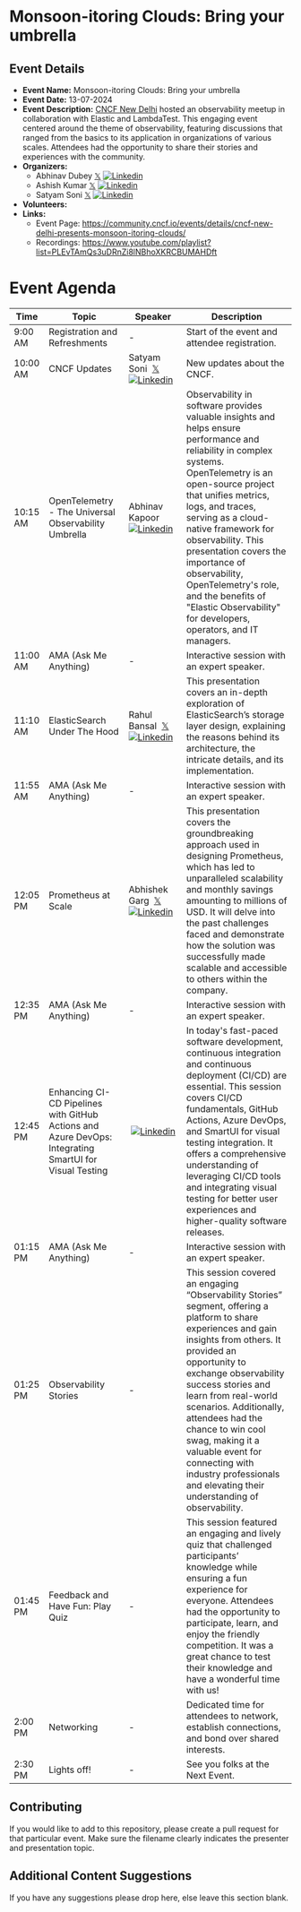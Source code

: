 # Monsoon-itoring Clouds: Bring your umbrella

## Event Details

- **Event Name:** Monsoon-itoring Clouds: Bring your umbrella
- **Event Date:** 13-07-2024
- **Event Description:** [CNCF New Delhi](https://community.cncf.io/new-delhi/) hosted an observability meetup in collaboration with Elastic and LambdaTest. This engaging event centered around the theme of observability, featuring discussions that ranged from the basics to its application in organizations of various scales. Attendees had the opportunity to share their stories and experiences with the community.
- **Organizers:**
  - Abhinav Dubey&nbsp;[𝕏](https://twitter.com/abhinavd26)&nbsp;[![Linkedin](https://i.stack.imgur.com/gVE0j.png)](https://www.linkedin.com/in/abhinavd26/)
  - Ashish Kumar&nbsp;[𝕏](https://twitter.com/kr_ashish99)&nbsp;[![Linkedin](https://i.stack.imgur.com/gVE0j.png)](https://www.linkedin.com/in/ashishkumar99/)
  - Satyam Soni&nbsp;[𝕏](https://twitter.com/satyampsoni)&nbsp;[![Linkedin](https://i.stack.imgur.com/gVE0j.png)](https://www.linkedin.com/in/satyampsoni/)
- **Volunteers:**
- **Links:**
  - Event Page: https://community.cncf.io/events/details/cncf-new-delhi-presents-monsoon-itoring-clouds/
  - Recordings: https://www.youtube.com/playlist?list=PLEvTAmQs3uDRnZi8lNBhoXKRCBUMAHDft

# Event Agenda

| Time     | Topic                                                                                                  | Speaker                                                                                                                                                   | Description                                                                                                                                                                                                                                                                                                                                                                                                                            |
| -------- | ------------------------------------------------------------------------------------------------------ | --------------------------------------------------------------------------------------------------------------------------------------------------------- | -------------------------------------------------------------------------------------------------------------------------------------------------------------------------------------------------------------------------------------------------------------------------------------------------------------------------------------------------------------------------------------------------------------------------------------- |
| 9:00 AM  | Registration and Refreshments                                                                          | -                                                                                                                                                         | Start of the event and attendee registration.                                                                                                                                                                                                                                                                                                                                                                                          |
| 10:00 AM | CNCF Updates                                                                                           | Satyam Soni &nbsp;[𝕏](https://twitter.com/satyampsoni)&nbsp;[![Linkedin](https://i.stack.imgur.com/gVE0j.png)](https://www.linkedin.com/in/satyampsoni/)  | New updates about the CNCF.                                                                                                                                                                                                                                                                                                                                                                                                            |
| 10:15 AM | OpenTelemetry - The Universal Observability Umbrella                                                   | Abhinav Kapoor &nbsp;[![Linkedin](https://i.stack.imgur.com/gVE0j.png)](https://www.linkedin.com/in/abhinav-kapoor-0394456/)                              | Observability in software provides valuable insights and helps ensure performance and reliability in complex systems. OpenTelemetry is an open-source project that unifies metrics, logs, and traces, serving as a cloud-native framework for observability. This presentation covers the importance of observability, OpenTelemetry's role, and the benefits of "Elastic Observability" for developers, operators, and IT managers.   |
| 11:00 AM | AMA (Ask Me Anything)                                                                                  | -                                                                                                                                                         | Interactive session with an expert speaker.                                                                                                                                                                                                                                                                                                                                                                                            |
| 11:10 AM | ElasticSearch Under The Hood                                                                           | Rahul Bansal &nbsp;[𝕏](https://x.com/GypsyCosmonaut)&nbsp;[![Linkedin](https://i.stack.imgur.com/gVE0j.png)](https://www.linkedin.com/in/gypsycosmonaut/) | This presentation covers an in-depth exploration of ElasticSearch’s storage layer design, explaining the reasons behind its architecture, the intricate details, and its implementation.                                                                                                                                                                                                                                               |
| 11:55 AM | AMA (Ask Me Anything)                                                                                  | -                                                                                                                                                         | Interactive session with an expert speaker.                                                                                                                                                                                                                                                                                                                                                                                            |
| 12:05 PM | Prometheus at Scale                                                                                    | Abhishek Garg &nbsp;[𝕏](https://x.com/_AbhishekGarg)&nbsp;[![Linkedin](https://i.stack.imgur.com/gVE0j.png)](https://linkedin.com/in/abhishgarg)          | This presentation covers the groundbreaking approach used in designing Prometheus, which has led to unparalleled scalability and monthly savings amounting to millions of USD. It will delve into the past challenges faced and demonstrate how the solution was successfully made scalable and accessible to others within the company.                                                                                               |
| 12:35 PM | AMA (Ask Me Anything)                                                                                  | -                                                                                                                                                         | Interactive session with an expert speaker.                                                                                                                                                                                                                                                                                                                                                                                            |
| 12:45 PM | Enhancing CI-CD Pipelines with GitHub Actions and Azure DevOps: Integrating SmartUI for Visual Testing | &nbsp;[![Linkedin](https://i.stack.imgur.com/gVE0j.png)](https://www.linkedin.com/in/jeevesh-jain-9b5014191/)                                             | In today's fast-paced software development, continuous integration and continuous deployment (CI/CD) are essential. This session covers CI/CD fundamentals, GitHub Actions, Azure DevOps, and SmartUI for visual testing integration. It offers a comprehensive understanding of leveraging CI/CD tools and integrating visual testing for better user experiences and higher-quality software releases.                               |
| 01:15 PM | AMA (Ask Me Anything)                                                                                  | -                                                                                                                                                         | Interactive session with an expert speaker.                                                                                                                                                                                                                                                                                                                                                                                            |
| 01:25 PM | Observability Stories                                                                                  | -                                                                                                                                                         | This session covered an engaging “Observability Stories” segment, offering a platform to share experiences and gain insights from others. It provided an opportunity to exchange observability success stories and learn from real-world scenarios. Additionally, attendees had the chance to win cool swag, making it a valuable event for connecting with industry professionals and elevating their understanding of observability. |
| 01:45 PM | Feedback and Have Fun: Play Quiz                                                                       | -                                                                                                                                                         | This session featured an engaging and lively quiz that challenged participants’ knowledge while ensuring a fun experience for everyone. Attendees had the opportunity to participate, learn, and enjoy the friendly competition. It was a great chance to test their knowledge and have a wonderful time with us!                                                                                                                      |
| 2:00 PM  | Networking                                                                                             | -                                                                                                                                                         | Dedicated time for attendees to network, establish connections, and bond over shared interests.                                                                                                                                                                                                                                                                                                                                        |
| 2:30 PM  | Lights off!                                                                                            | -                                                                                                                                                         | See you folks at the Next Event.                                                                                                                                                                                                                                                                                                                                                                                                       |

## Contributing

If you would like to add to this repository, please create a pull request for that particular event. Make sure the filename clearly indicates the presenter and presentation topic.

## Additional Content Suggestions

If you have any suggestions please drop here, else leave this section blank.
